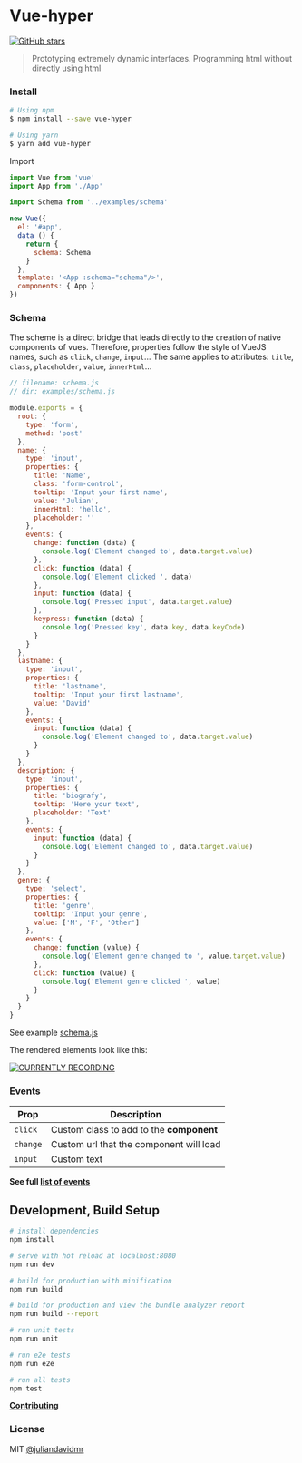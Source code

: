 # Vue-hyper

[![GitHub stars](https://img.shields.io/github/stars/juliandavidmr/vue-hyper.svg?style=social&label=Star)](https://www.github.com/anlijudavid/vue-hyper)

> Prototyping extremely dynamic interfaces. Programming html without directly using html

### Install
```bash
# Using npm
$ npm install --save vue-hyper

# Using yarn
$ yarn add vue-hyper
```

Import
```js
import Vue from 'vue'
import App from './App'

import Schema from '../examples/schema'

new Vue({
  el: '#app',
  data () {
    return {
      schema: Schema
    }
  },
  template: '<App :schema="schema"/>',
  components: { App }
})
```

### Schema
The scheme is a direct bridge that leads directly to the creation of native components of vues. Therefore, properties follow the style of VueJS names, such as `click`, `change`, `input`... The same applies to attributes: `title`, `class`, `placeholder`, `value`, `innerHtml`...

```js
// filename: schema.js
// dir: examples/schema.js

module.exports = {
  root: {
    type: 'form',
    method: 'post'
  },
  name: {
    type: 'input',
    properties: {
      title: 'Name',
      class: 'form-control',
      tooltip: 'Input your first name',
      value: 'Julian',
      innerHtml: 'hello',
      placeholder: ''
    },
    events: {
      change: function (data) {
        console.log('Element changed to', data.target.value)
      },
      click: function (data) {
        console.log('Element clicked ', data)
      },
      input: function (data) {
        console.log('Pressed input', data.target.value)
      },
      keypress: function (data) {
        console.log('Pressed key', data.key, data.keyCode)
      }
    }
  },
  lastname: {
    type: 'input',
    properties: {
      title: 'lastname',
      tooltip: 'Input your first lastname',
      value: 'David'
    },
    events: {
      input: function (data) {
        console.log('Element changed to', data.target.value)
      }
    }
  },
  description: {
    type: 'input',
    properties: {
      title: 'biografy',
      tooltip: 'Here your text',
      placeholder: 'Text'
    },
    events: {
      input: function (data) {
        console.log('Element changed to', data.target.value)
      }
    }
  },
  genre: {
    type: 'select',
    properties: {
      title: 'genre',
      tooltip: 'Input your genre',
      value: ['M', 'F', 'Other']
    },
    events: {
      change: function (value) {
        console.log('Element genre changed to ', value.target.value)
      },
      click: function (value) {
        console.log('Element genre clicked ', value)
      }
    }
  }
}
```
See example [schema.js](./examples/schema.js)

The rendered elements look like this:

[![CURRENTLY RECORDING](https://raw.githubusercontent.com/juliandavidmr/vue-hyper/master/docs/result.gif)](https://github.com/juliandavidmr/vue-hyper)

### Events

| Prop            | Description          |
| --------------- | ------------- |
| `click`         | Custom class to add to the **component** |
| `change`        | Custom url that the component will load |
| `input`         | Custom text |

**See full [list of events](./docs/EVENTS.md)**

## Development, Build Setup

``` bash
# install dependencies
npm install

# serve with hot reload at localhost:8080
npm run dev

# build for production with minification
npm run build

# build for production and view the bundle analyzer report
npm run build --report

# run unit tests
npm run unit

# run e2e tests
npm run e2e

# run all tests
npm test
```

[**Contributing**](./docs/CONTRIBUTING.md)

### License

MIT [@juliandavidmr](https://github.com/juliandavidmr)